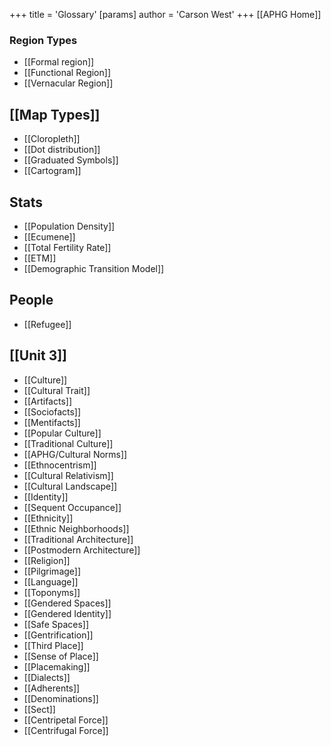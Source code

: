+++
 title = 'Glossary'
[params]
	author = 'Carson West'
+++
[[APHG Home]]
### Region Types
 - [[Formal region]]
 - [[Functional Region]]
 - [[Vernacular Region]]
## [[Map Types]]
 - [[Cloropleth]]
 - [[Dot distribution]]
 - [[Graduated Symbols]]
 - [[Cartogram]]
## Stats 
 - [[Population Density]]
 - [[Ecumene]]
 - [[Total Fertility Rate]]
- [[ETM]]
- [[Demographic Transition Model]]
## People
- [[Refugee]]
## [[Unit 3]] 
- [[Culture]]
- [[Cultural Trait]]
- [[Artifacts]]
- [[Sociofacts]]
- [[Mentifacts]]
- [[Popular Culture]]
- [[Traditional Culture]]
- [[APHG/Cultural Norms]]
- [[Ethnocentrism]]
- [[Cultural Relativism]]
- [[Cultural Landscape]]
- [[Identity]]
- [[Sequent Occupance]]
- [[Ethnicity]]
- [[Ethnic Neighborhoods]]
- [[Traditional Architecture]]
- [[Postmodern Architecture]]
- [[Religion]]
- [[Pilgrimage]]
- [[Language]]
- [[Toponyms]]
- [[Gendered Spaces]]
- [[Gendered Identity]]
- [[Safe Spaces]]
- [[Gentrification]]
- [[Third Place]]
- [[Sense of Place]]
- [[Placemaking]]
- [[Dialects]]
- [[Adherents]]
- [[Denominations]]
- [[Sect]]
- [[Centripetal Force]]
- [[Centrifugal Force]]
